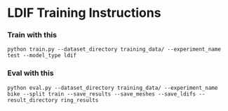 # LDIF Training Instructions

### Train with this
```
python train.py --dataset_directory training_data/ --experiment_name test --model_type ldif
```

### Eval with this
```
python eval.py --dataset_directory training_data/ --experiment_name bike --split train --save_results --save_meshes --save_ldifs --result_directory ring_results
```